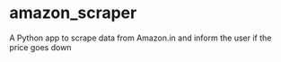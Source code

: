 # amazon_scraper
A Python app to scrape data from Amazon.in and inform the user if the price goes down
